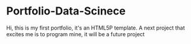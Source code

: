 # Portfolio-Data-Scinece

Hi, this is my first portfolio, it's an HTML5P template. A next project that excites me is to program mine, it will be a future project
